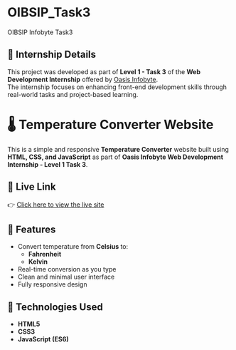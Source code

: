 # OIBSIP_Task3
OIBSIP Infobyte Task3

## 🎯 Internship Details
This project was developed as part of **Level 1 - Task 3** of the **Web Development Internship** offered by [Oasis Infobyte](https://oasisinfobyte.com/).  
The internship focuses on enhancing front-end development skills through real-world tasks and project-based learning.


# 🌡️ Temperature Converter Website

This is a simple and responsive **Temperature Converter** website built using **HTML, CSS, and JavaScript** as part of **Oasis Infobyte Web Development Internship - Level 1 Task 3**.

## 🔗 Live Link
👉 [Click here to view the live site](https://patelkrishna1922.github.io/OIBSIP_Task3/)

## 📌 Features
- Convert temperature from **Celsius** to:
  - **Fahrenheit**
  - **Kelvin**
- Real-time conversion as you type
- Clean and minimal user interface
- Fully responsive design

## 📁 Technologies Used
- **HTML5**
- **CSS3**
- **JavaScript (ES6)**


